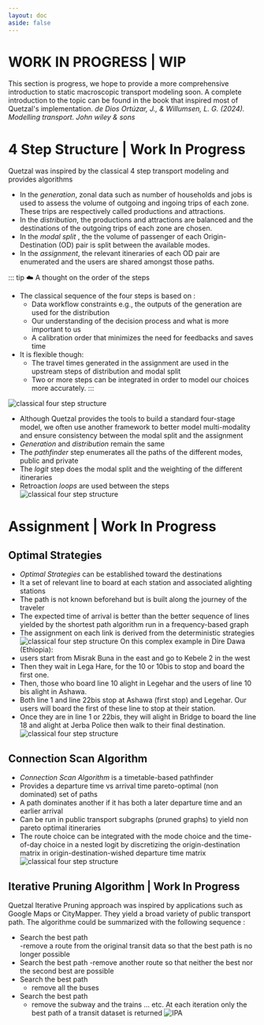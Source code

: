 ```yaml
---
layout: doc
aside: false
---
```


# WORK IN PROGRESS | WIP
This section is progress, we hope to provide a more comprehensive introduction to static macroscopic transport modeling soon.
A complete introduction to the topic can be found in the book that inspired most of Quetzal's implementation.
*de Dios Ortúzar, J., & Willumsen, L. G. (2024). Modelling transport. John wiley & sons*

# 4 Step Structure | Work In Progress
Quetzal was inspired by the classical 4 step transport modeling and provides algorithms
- In the *generation*, zonal data such as number of households and jobs is used to assess the volume of outgoing and ingoing trips of each zone. These trips are respectively called productions and attractions. 
- In the *distribution*, the productions and attractions are balanced and the destinations of the outgoing trips of each zone are chosen.
- In the *modal split* , the the volume of passenger of each Origin-Destination (OD) pair is split between the available modes.
- In the *assignment*, the relevant itineraries of each OD pair are enumerated and the users are shared amongst those paths.

::: tip :cloud: A thought on the order of the steps
- The classical sequence of the four steps is based on :
    - Data workflow constraints e.g., the outputs of the generation are used for the distribution
    - Our understanding of the decision process and what is more important to us
    - A calibration order that minimizes the need for feedbacks and saves time
- It is flexible though:
    - The travel times generated in the assignment are used in the upstream steps of distribution and modal split
    - Two or more steps can be integrated in order to model our choices more accurately.
:::

![classical four step structure](/transport_modeling/steps_en.png)

- Although Quetzal provides the tools to build a standard four-stage model, we often use another framework to better model multi-modality and ensure consistency between the modal split and the assignment
- *Generation* and *distribution* remain the same
- The *pathfinder* step enumerates all the paths of the different modes, public and private
- The *logit* step does the modal split and the weighting of the different itineraries
- Retroaction *loops* are used between the steps
![classical four step structure](/transport_modeling/steps_quetzal_loop_PR_en.png)

# Assignment | Work In Progress
## Optimal Strategies
- *Optimal Strategies* can be established toward the destinations
- It a set of relevant line to board at each station and associated alighting stations
- The path is not known beforehand but is built along the journey of the traveler
- The expected time of arrival is better than the better sequence of lines yielded by the shortest path algorithm run in a frequency-based graph
- The assignment on each link is derived from the deterministic strategies
![classical four step structure](/transport_modeling/OS_map.png)
On this complex example in Dire Dawa (Ethiopia):
- users start from Misrak Buna in the east and go to Kebele 2 in the west
- Then they wait in Lega Hare, for the 10 or 10bis to stop and board the first one.
- Then, those who board line 10 alight in Legehar and the users of line 10 bis alight in Ashawa.
- Both line 1 and line 22bis stop at Ashawa (first stop) and Legehar. Our users will board the first of these line to stop at their station. 
- Once they are in line 1 or 22bis, they will alight in Bridge to board the line 18 and alight at Jerba Police then walk to their final destination.
![classical four step structure](/transport_modeling/OS_flowchart.png)
## Connection Scan Algorithm
- *Connection Scan Algorithm* is a timetable-based pathfinder 
- Provides a departure time vs arrival time pareto-optimal (non dominated) set of paths
- A path dominates another if it has both a later departure time and an earlier arrival
- Can be run in public transport subgraphs (pruned graphs) to yield non pareto optimal itineraries 
- The route choice can be integrated with the mode choice and the time-of-day choice in a nested logit by discretizing the origin-destination matrix in origin-destination-wished departure time matrix
![classical four step structure](/transport_modeling/CSA.png)
## Iterative Pruning Algorithm | Work In Progress
Quetzal Iterative Pruning approach was inspired by applications such as Google Maps or CityMapper. They yield a broad variety of public transport path.
The algorithme could be summarized with the following sequence : 
- Search the best path  
    -remove a route from the original transit data so that the best path is no longer possible 
- Search the best path 
    -remove another route so that neither the best nor the second best are possible 
- Search the best path 
    - remove all the buses 
- Search the best path 
    - remove the subway and the trains … etc.
At each iteration only the best path of a transit dataset is returned
 ![IPA](/transport_modeling/IPA.png)